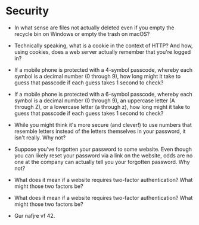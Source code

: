 # Security

* In what sense are files not actually deleted even if you empty the recycle bin on Windows or empty the trash on macOS?

* Technically speaking, what is a cookie in the context of HTTP? And how, using cookies, does a web server actually remember that you're logged in?

* If a mobile phone is protected with a 4-symbol passcode, whereby each symbol is a decimal number (0 through 9), how long might it take to guess that passcode if each guess takes 1 second to check?

* If a mobile phone is protected with a 6-symbol passcode, whereby each symbol is a decimal number (0 through 9), an uppercase letter (A through Z), or a lowercase letter (a through z), how long might it take to guess that passcode if each guess takes 1 second to check?

* While you might think it's more secure (and clever!) to use numbers that resemble letters instead of the letters themselves in your password, it isn't really. Why not?

* Suppose you've forgotten your password to some website. Even though you can likely reset your password via a link on the website, odds are no one at the company can actually tell you your forgotten password. Why not?

* What does it mean if a website requires two-factor authentication? What might those two factors be?

* What does it mean if a website requires two-factor authentication? What might those two factors be?

* Gur nafjre vf 42.
